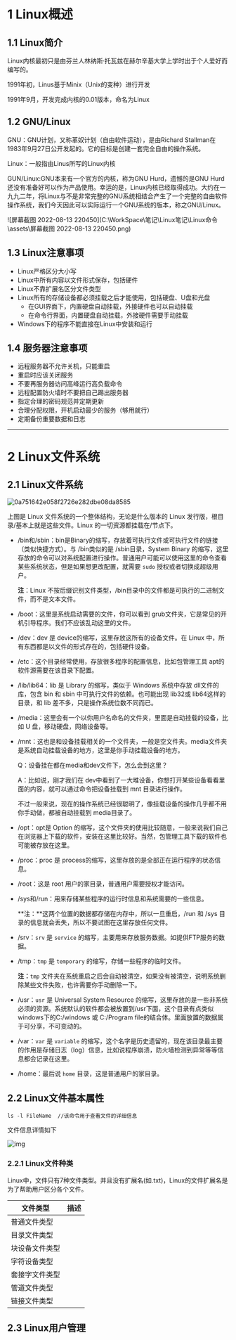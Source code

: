 # 1 Linux概述

## 1.1 Linux简介

Linux内核最初只是由芬兰人林纳斯·托瓦兹在赫尔辛基大学上学时出于个人爱好而编写的。

1991年初，Linus基于Minix（Unix的变种）进行开发

1991年9月，开发完成内核的0.01版本，命名为Linux

## 1.2 GNU/Linux

GNU：GNU计划，又称革奴计划（自由软件运动），是由Richard Stallman在1983年9月27日公开发起的。它的目标是创建一套完全自由的操作系统。

Linux：一般指由Linus所写的Linux内核

GUN/Linux:GNU本来有一个官方的内核，称为GNU Hurd，遗憾的是GNU Hurd还没有准备好可以作为产品使用。幸运的是，Linux内核已经取得成功。大约在一九九二年，将Linux与不是非常完整的GNU系统相结合产生了一个完整的自由软件操作系统，我们今天因此可以实际运行一个GNU系统的版本，称之GNU/Linux。

![屏幕截图 2022-08-13 220450](C:\WorkSpace\笔记\Linux笔记\Linux命令\assets\屏幕截图 2022-08-13 220450.png)

## 1.3 Linux注意事项

- Linux严格区分大小写
- Linux中所有内容以文件形式保存，包括硬件
- Linux不靠扩展名区分文件类型
- Linux所有的存储设备都必须挂载之后才能使用，包括硬盘、U盘和光盘
  - 在GUI界面下，内置硬盘自动挂载，外接硬件也可以自动挂载
  - 在命令行界面，内置硬盘自动挂载，外接硬件需要手动挂载
- Windows下的程序不能直接在Linux中安装和运行

## 1.4 服务器注意事项

- 远程服务器不允许关机，只能重启
- 重启时应该关闭服务
- 不要再服务器访问高峰运行高负载命令
- 远程配置防火墙时不要把自己踢出服务器
- 指定合理的密码规范并定期更新
- 合理分配权限，开机启动最少的服务（够用就行）
- 定期备份重要数据和日志

---



# 2 Linux文件系统

## 2.1  Linux文件系统

![0a751642e058f2726e282dbe08da8585](C:\WorkSpace\笔记\Linux笔记\Linux命令\assets\0a751642e058f2726e282dbe08da8585.png)

上图是 Linux 文件系统的一个整体结构，无论是什么版本的 Linux 发行版，根目录/基本上就是这些文件。Linux 的一切资源都挂载在/节点下。

- /bin和/sbin：bin是Binary的缩写，存放着可执行文件或可执行文件的链接（类似快捷方式）。与 /bin类似的是 /sbin目录，System Binary 的缩写，这里存放的命令可以对系统配置进行操作。普通用户可能可以使用这里的命令查看某些系统状态，但是如果想更改配置，就需要 `sudo` 授权或者切换成超级用户。

  **注**：Linux 不按后缀识别文件类型，/bin目录中的文件都是可执行的二进制文件，而不是文本文件。

- /boot：这里是系统启动需要的文件，你可以看到 grub文件夹，它是常见的开机引导程序。我们不应该乱动这里的文件。

- /dev：dev 是 device的缩写，这里存放这所有的设备文件。在 Linux 中，所有东西都是以文件的形式存在的，包括硬件设备。

- /etc：这个目录经常使用，存放很多程序的配置信息，比如包管理工具 apt的软件源需要在该目录下配置。

- /lib/lib64：lib 是 Library 的缩写，类似于 Windows 系统中存放 dll文件的库，包含 bin 和 sbin 中可执行文件的依赖。也可能出现 lib32或 lib64这样的目录，和 lib 差不多，只是操作系统位数不同而已。

- /media：这里会有一个以你用户名命名的文件夹，里面是自动挂载的设备，比如 U 盘，移动硬盘，网络设备等。

- /mnt：这也是和设备挂载相关的一个文件夹，一般是空文件夹。media文件夹是系统自动挂载设备的地方，这里是你手动挂载设备的地方。

  Q：设备挂在都在media和dev文件下，怎么会到这里？

  A：比如说，刚才我们在 dev中看到了一大堆设备，你想打开某些设备看看里面的内容，就可以通过命令把设备挂载到 mnt 目录进行操作。

  不过一般来说，现在的操作系统已经很聪明了，像挂载设备的操作几乎都不用你手动做，都被自动挂载到 media目录了。

- /opt：opt是 Option 的缩写，这个文件夹的使用比较随意，一般来说我们自己在浏览器上下载的软件，安装在这里比较好。当然，包管理工具下载的软件也可能被存放在这里。

- /proc：proc 是 process的缩写，这里存放的是全部正在运行程序的状态信息。

- /root：这是 root 用户的家目录，普通用户需要授权才能访问。

- /sys和/run：用来存储某些程序的运行时信息和系统需要的一些信息。

  **注：**这两个位置的数据都存储在内存中，所以一旦重启，/run 和 /sys 目录的信息就会丢失，所以不要试图在这里存放任何文件。 

- /srv：`srv` 是 `service` 的缩写，主要用来存放服务数据。如提供FTP服务的数据。

- /tmp：`tmp` 是 `temporary` 的缩写，存储一些程序的临时文件。

  **注：**`tmp` 文件夹在系统重启之后会自动被清空，如果没有被清空，说明系统删除某些文件失败，也许需要你手动删除一下。

- /usr：`usr` 是 Universal System Resource 的缩写，这里存放的是一些非系统必须的资源。系统默认的软件都会被放置到/usr下面，这个目录有点类似windows下的C:/windows 或 C:/Program file的结合体。里面放置的数据属于可分享，不可变动的。

- /var：`var` 是 `variable` 的缩写，这个名字是历史遗留的，现在该目录最主要的作用是存储日志（log）信息，比如说程序崩溃，防火墙检测到异常等等信息都会记录在这里。

- /home：最后说 `home` 目录，这是普通用户的家目录。

## 2.2 Linux文件基本属性

```
ls -l FileName	//该命令用于查看文件的详细信息
```

文件信息详情如下

![img](C:\WorkSpace\笔记\Linux笔记\Linux命令\assets\file-llls22.jpg)

### 2.2.1 Linux文件种类

Linux中，文件只有7种文件类型。并且没有扩展名(如.txt)，Linux的文件扩展名是为了帮助用户区分各个文件。

| 文件类型       | 描述 |
| -------------- | ---- |
| 普通文件类型   |      |
| 目录文件类型   |      |
| 块设备文件类型 |      |
| 字符设备类型   |      |
| 套接字文件类型 |      |
| 管道文件类型   |      |
| 链接文件类型   |      |



## 2.3 Linux用户管理

